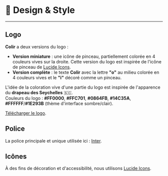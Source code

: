 # 🌈 Design & Style

---

## Logo

**Colir** a deux versions du logo :

- **Version miniature** : une icône de pinceau, partiellement colorée en 4 couleurs vives sur la droite. Cette version du logo est inspirée de l'icône de pinceau de [Lucide Icons](https://lucide.dev/icons/brush).
- **Version complète** : le texte **Colir** avec la lettre **"o"** au milieu colorée en 4 couleurs vives et le **"i"** décoré comme un pinceau.

L'idée de la coloration vive d'une partie du logo est inspirée de l'apparence du **drapeau des Seychelles** 🇸🇨.\
Couleurs du logo : **#FF0000**, **#FFC701**, **#0864FB**, **#14C35A**, **#FFFFFF**/**#1E293B** (thème d'interface sombre/clair).

[Télécharger le logo](https://drive.google.com/drive/folders/1F60xTbwwOsoaGR03LWg51GxRNs9wNPxc?usp=sharing).

## Police

La police principale et unique utilisée ici : [Inter](https://fonts.google.com/specimen/Inter).

## Icônes

À des fins de décoration et d'accessibilité, nous utilisons [Lucide Icons](https://lucide.dev/).
